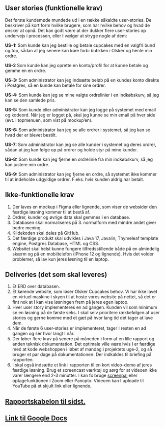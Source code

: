 ## User stories (funktionelle krav)

Det første kundemøde mundede ud i en række såkaldte user-stories. De beskriver på kort form hvilke brugere, som har hvilke behov og hvad de ønsker at opnå. Det kan godt være at der dukker flere user-stories op undervejs i processen, eller I vælger at stryge nogle af dem:

**US-1:** Som kunde kan jeg bestille og betale cupcakes med en valgfri bund og top, sådan at jeg senere kan køre forbi butikken i Olsker og hente min ordre.

**US-2** Som kunde kan jeg oprette en konto/profil for at kunne betale og gemme en en ordre.

**US-3:** Som administrator kan jeg indsætte beløb på en kundes konto direkte i Postgres, så en kunde kan betale for sine ordrer.

**US-4:** Som kunde kan jeg se mine valgte ordrelinier i en indkøbskurv, så jeg kan se den samlede pris.

**US-5:** Som kunde eller administrator kan jeg logge på systemet med email og kodeord. Når jeg er logget på, skal jeg kunne se min email på hver side (evt. i topmenuen, som vist på mockup’en).

**US-6:** Som administrator kan jeg se alle ordrer i systemet, så jeg kan se hvad der er blevet bestilt.

**US-7:** Som administrator kan jeg se alle kunder i systemet og deres ordrer, sådan at jeg kan følge op på ordrer og holde styr på mine kunder.

**US-8:** Som kunde kan jeg fjerne en ordrelinie fra min indkøbskurv, så jeg kan justere min ordre.

**US-9:** Som administrator kan jeg fjerne en ordre, så systemet ikke kommer til at indeholde udgyldige ordrer. F.eks. hvis kunden aldrig har betalt.

## Ikke-funktionelle krav

1. Der laves en mockup i Figma eller lignende, som viser de websider den færdige løsning kommer til at bestå af.
2. Ordrer, kunder og øvrige data skal gemmes i en database.
3. Databasen skal normaliseres på 3. normalform med mindre andet giver bedre mening.
4. Kildekoden skal deles på GitHub.
5. Det færdige produkt skal udvikles i Java 17, Javalin, Thymeleaf template engine, Postgres Database, HTML og CSS.
6. Websitet skal helst kunne fungere tilfredsstillende både på en almindelig skærm og på en mobiltelefon (iPhone 12 og lignende). Hvis det volder problemer, så lav kun jeres løsning til en laptop.

## Deliveries (det som skal leveres)

1. Et ERD over databasen.
2. Et kørende website, som løser Olsker Cupcakes behov. Vi har ikke lavet en virtuel maskine i skyen til at hoste vores website på nettet, så det er fint nok at I kan vise løsningen frem på jeres egen laptop.
3. Hver user story implementeres en ad gangen. Kunden vil som minimum se en løsning på de første seks. I skal selv prioritere rækkefølgen af user stories og gerne komme med et gæt på hvor lang tid det tager at lave dem.
4. Når de første 6 user-stories er implementeret, tager I resten en ad gangen og ser hvor langt I når.
5. Der løber flere krav på senere på måneden i form af en lille rapport og anden teknisk dokumentation. Det optimale ville være hvis I er færdige med at kode webshoppen i løbet af mandag i projektets uge-2, og så bruger et par dage på dokumentationen. Der indkaldes til briefing på rapporten.
6. I skal også indsætte et link i rapporten til en kort video-demo af jeres færdige løsning. Brug et screencast værktøj og sørg for at videoen ikke varer længere end 2-3 minutter. I kan fx bruge [screenpal](https://screenpal.com/screen-recorder) eller optagefunktionen i Zoom eller Panopto. Videoen kan I uploade til YouTube på et skjult link eller lignende.

## [Rapportskabelon til sidst.](https://github.com/dat2Cph/content/blob/main/cupcake/rapportskabelon.md)

## [Link til Google Docs](https://docs.google.com/document/d/1qXebYGil_H-sje1AIZAW98gbzv5M3-WnC8xjZmk3ajg/edit?usp=sharing)